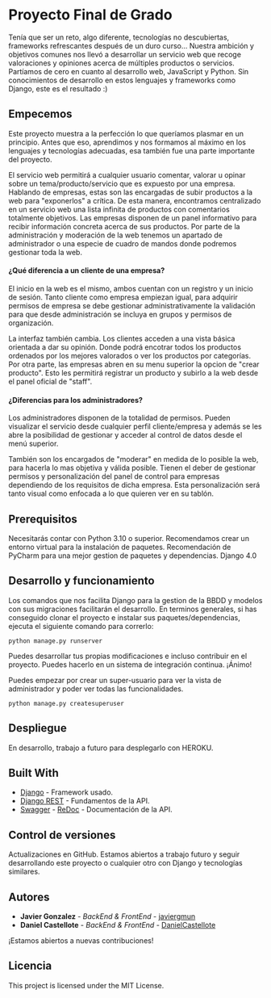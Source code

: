 # Proyecto Final de Grado

Tenía que ser un reto, algo diferente, tecnologías no descubiertas, frameworks refrescantes después de un duro curso...
Nuestra ambición y objetivos comunes nos llevó a desarrollar un servicio web que recoge valoraciones y opiniones acerca de múltiples productos o servicios.
Partíamos de cero en cuanto al desarrollo web, JavaScript y Python.
Sin conocimientos de desarrollo en estos lenguajes y frameworks como Django, este es el resultado :)

## Empecemos

Este proyecto muestra a la perfección lo que queríamos plasmar en un principio. Antes que eso, aprendimos y nos formamos al máximo en los lenguajes y tecnologías adecuadas, esa también fue una parte importante del proyecto.

El servicio web permitirá a cualquier usuario comentar, valorar u opinar sobre un tema/producto/servicio que es expuesto por una empresa.
Hablando de empresas, estas son las encargadas de subir productos a la web para "exponerlos" a crítica. De esta manera, encontramos centralizado en un servicio web una lista infinita de productos con comentarios totalmente objetivos. Las empresas disponen de un panel informativo para recibir información concreta acerca de sus productos.
Por parte de la administración y moderación de la web tenemos un apartado de administrador o una especie de cuadro de mandos donde podremos gestionar toda la web.

#### ¿Qué diferencia a un cliente de una empresa?
El inicio en la web es el mismo, ambos cuentan con un registro y un inicio de sesión. Tanto cliente como empresa empiezan igual, para adquirir permisos de empresa se debe gestionar administrativamente la validación para que desde administración se incluya en grupos y permisos de organización.

La interfaz también cambia. Los clientes acceden a una vista básica orientada a dar su opinión. Donde podrá encotrar todos los productos ordenados por los mejores valorados o ver los productos por categorías. Por otra parte, las empresas abren en su menu superior la opcion de "crear producto". Esto les permitirá registrar un producto y subirlo a la web desde el panel oficial de "staff".

#### ¿Diferencias para los administradores?
Los administradores disponen de la totalidad de permisos. Pueden visualizar el servicio desde cualquier perfil cliente/empresa y además se les abre la posibilidad de gestionar y acceder al control de datos desde el menú superior.

También son los encargados de "moderar" en medida de lo posible la web, para hacerla lo mas objetiva y válida posible. Tienen el deber de gestionar permisos y personalización del panel de control para empresas dependiendo de los requisitos de dicha empresa. Esta personalización será tanto visual como enfocada a lo que quieren ver en su tablón.


## Prerequisitos

Necesitarás contar con Python 3.10 o superior. Recomendamos crear un entorno virtual para la instalación de paquetes.
Recomendación de PyCharm para una mejor gestion de paquetes y dependencias.
Django 4.0

## Desarrollo y funcionamiento

Los comandos que nos facilita Django para la gestion de la BBDD y modelos con sus migraciones facilitarán el desarrollo.
En terminos generales, si has conseguido clonar el proyecto e instalar sus paquetes/dependencias, ejecuta el siguiente comando para correrlo:
```
python manage.py runserver
```
Puedes desarrollar tus propias modificaciones e incluso contribuir en el proyecto. Puedes hacerlo en un sistema de integración continua.
¡Ánimo!

Puedes empezar por crear un super-usuario para ver la vista de administrador y poder ver todas las funcionalidades.
```
python manage.py createsuperuser
```

## Despliegue

En desarrollo, trabajo a futuro para desplegarlo con HEROKU.

## Built With

* [Django](https://www.djangoproject.com/) - Framework usado.
* [Django REST](https://www.django-rest-framework.org/) - Fundamentos de la API.
* [Swagger](https://swagger.io/) - [ReDoc](https://redocly.com/) - Documentación de la API.

## Control de versiones

Actualizaciones en GitHub. Estamos abiertos a trabajo futuro y seguir desarrollando este proyecto o cualquier otro con Django y tecnologías similares.

## Autores

* **Javier Gonzalez** - *BackEnd & FrontEnd* - [javiergmun](https://github.com/javiergmun)
* **Daniel Castellote** - *BackEnd & FrontEnd* - [DanielCastellote](https://github.com/DanielCastellote)

¡Estamos abiertos a nuevas contribuciones!

## Licencia

This project is licensed under the MIT License.

